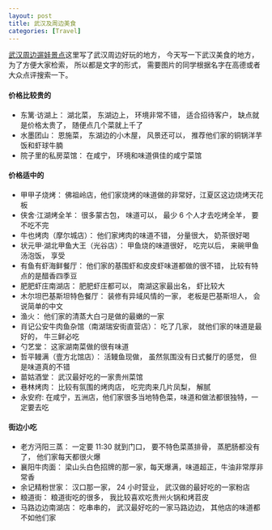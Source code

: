 ```yaml
---
layout: post
title: 武汉及周边美食
categories: [Travel]
---
```


[武汉周边遛娃景点](https://manateelazycat.github.io/2023/09/22/wuhan-travel/)这里写了武汉周边好玩的地方， 今天写一下武汉美食的地方， 为了方便大家检索， 所以都是文字的形式， 需要图片的同学根据名字在高德或者大众点评搜索一下。 

#### 价格比较贵的
* 东篱·访湖上： 湖北菜， 东湖边上， 环境非常不错， 适合招待客户， 缺点就是价格太贵了， 随便点几个菜就上千了
* 水墨团山： 恩施菜， 东湖边的小木屋， 风景还可以， 推荐他们家的铜锅洋芋饭和虾球牛腩
* 院子里的私房菜馆： 在咸宁， 环境和味道俱佳的咸宁菜馆

#### 价格适中的
* 甲甲子烧烤： 佛祖岭店，他们家烧烤的味道做的非常好，江夏区这边烧烤天花板
* 侠舍·江湖烤全羊： 很多蒙古包， 味道可以， 最少 6 个人才去吃烤全羊， 要不吃不完
* 牛也烤肉（摩尔城店）： 他们家烤肉的味道不错， 分量很大， 奶茶很好喝
* 状元甲·湖北甲鱼大王（光谷店）： 甲鱼烧的味道很好， 吃完以后， 来碗甲鱼汤泡饭， 享受
* 有鱼有虾海鲜餐厅： 他们家的基围虾和皮皮虾味道都做的很不错， 比较有特点的是醋香四季豆
* 肥肥虾庄南湖店： 肥肥虾庄都可以， 南湖这家最出名， 虾比较大
* 木尔坦巴基斯坦特色餐厅： 装修有异域风情的一家， 老板是巴基斯坦人， 会说简单的中文
* 渔火： 他们家的清蒸大白刁是做的最嫩的一家
* 肖记公安牛肉鱼杂馆（南湖瑞安街直营店）： 吃了几家， 就他们家的味道是最好的， 牛三鲜必吃
* 勺艺堂： 这家湖南菜做的很有味道
* 哲平鳗满（壹方北馆店）： 活鳗鱼现做， 虽然氛围没有日式餐厅的感觉， 但是味道真的不错
* 苗姑酒堂： 武汉最好吃的一家贵州菜馆
* 巷林烤肉： 比较有氛围的烤肉店， 吃完肉来几片凤梨， 解腻
* 永安府: 在咸宁，五洲店，他们家很多当地特色菜，味道和做法都很独特，一定要去吃

#### 街边小吃
* 老方沔阳三蒸： 一定要 11:30 就到门口， 要不特色菜蒸排骨， 蒸肥肠都没有了， 他们家每天都很火爆
* 襄阳牛肉面： 梁山头白色招牌的那一家，每天爆满，味道超正，牛油非常厚非常香
* 余记精粉世家： 汉口那一家， 24 小时营业， 武汉做的最好吃的一家粉店
* 粮道街： 粮道街吃的很多， 我比较喜欢吃贵州火锅和烤苕皮
* 马路边边南湖店： 吃串串的，  武汉最好吃的一家马路边边， 其他店的味道都不如他们家
